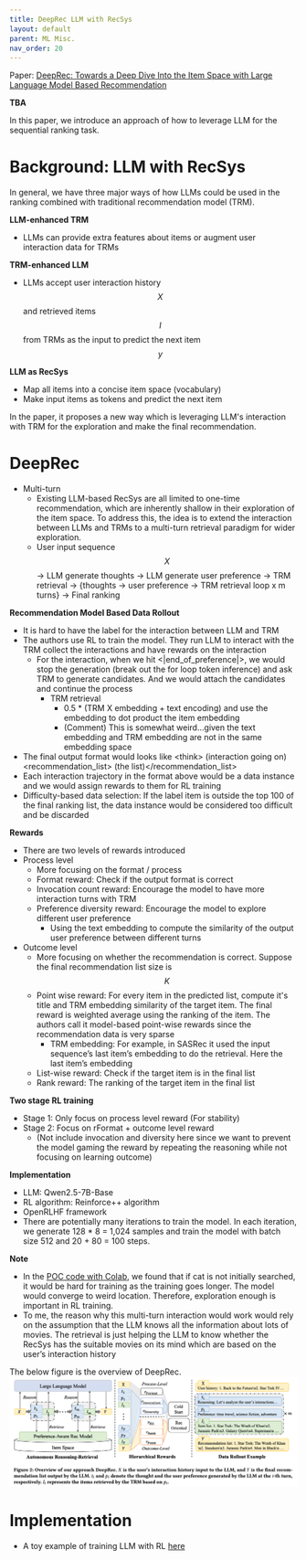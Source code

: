 ```yaml
---
title: DeepRec LLM with RecSys
layout: default
parent: ML Misc.
nav_order: 20
---
```


Paper: [DeepRec: Towards a Deep Dive Into the Item Space with
Large Language Model Based Recommendation](https://arxiv.org/pdf/2505.16810)

**TBA**

In this paper, we introduce an approach of how to leverage LLM for the sequential ranking task.


# Background: LLM with RecSys

In general, we have three major ways of how LLMs could be used in the ranking combined with traditional recommendation model (TRM).

**LLM-enhanced TRM**
- LLMs can provide extra features about items or augment user interaction data for TRMs

**TRM-enhanced LLM**
- LLMs accept user interaction history $$X$$ and retrieved items $$I$$ from TRMs as the input to predict the next item $$y$$

**LLM as RecSys**
- Map all items into a concise item space (vocabulary)
- Make input items as tokens and predict the next item

In the paper, it proposes a new way which is leveraging LLM's interaction with TRM for the exploration and make the final recommendation.

# DeepRec
- Multi-turn
  - Existing LLM-based RecSys are all limited to one-time recommendation, which are inherently shallow in their exploration of the item space. To address this, the idea is to extend the interaction between LLMs and TRMs to a multi-turn retrieval paradigm for wider exploration. 
  - User input sequence $$X$$ -> LLM generate thoughts -> LLM generate user preference -> TRM retrieval -> {thoughts -> user preference -> TRM retrieval loop x m turns} -> Final ranking


**Recommendation Model Based Data Rollout**
- It is hard to have the label for the interaction between LLM and TRM
- The authors use RL to train the model. They run LLM to interact with the TRM collect the interactions and have rewards on the interaction
  - For the interaction, when we hit <\|end_of_preference\|>, we would stop the generation (break out the for loop token inference) and ask TRM to generate candidates. And we would attach the candidates and continue the process
    - TRM retrieval
      - 0.5 * (TRM X embedding + text encoding) and use the embedding to dot product the item embedding
      -  (Comment) This is somewhat weird...given the text embedding and TRM embedding are not in the same embedding space
- The final output format would looks like \<think> (interaction going on) </thing> \<recommendation_list> (the list)</recommendation_list>
- Each interaction trajectory in the format above would be a data instance and we would assign rewards to them for RL training
- Difficulty-based data selection: If the label item is outside the top 100 of the final ranking list, the data instance would be considered too difficult and be discarded

**Rewards**
- There are two levels of rewards introduced
- Process level
    - More focusing on the format / process
    - Format reward: Check if the output format is correct
    - Invocation count reward: Encourage the model to have more interaction turns with TRM
    - Preference diversity reward: Encourage the model to explore different user preference
      - Using the text embedding to compute the similarity of the output user preference between different turns 
- Outcome level
  - More focusing on whether the recommendation is correct. Suppose the final recommendation list size is $$K$$
  - Point wise reward: For every item in the predicted list, compute it's title and TRM embedding similarity of the target item. The final reward is weighted average using the ranking of the item. The authors call it model-based point-wise rewards since the recommendation data is very sparse
    - TRM embedding: For example, in SASRec it used the input sequence’s last item’s embedding to do the retrieval. Here the last item’s embedding
  - List-wise reward: Check if the target item is in the final list
  - Rank reward: The ranking of the target item in the final list

**Two stage RL training**
- Stage 1: Only focus on process level reward (For stability)
- Stage 2: Focus on rFormat + outcome level reward
  - (Not include invocation and diversity here since we want to prevent the model gaming the reward by repeating the reasoning while not focusing on learning outcome)

**Implementation**
- LLM: Qwen2.5-7B-Base
- RL algorithm: Reinforce++ algorithm
- OpenRLHF framework
- There are potentially many iterations to train the model. In each iteration, we generate 128 * 8 = 1,024 samples and train the model with batch size 512 and 20 + 80 = 100 steps.


**Note**
- In the [POC code with Colab](https://github.com/allyoushawn/jupyter_notebook_projects/blob/main/ml_misc/LLM_rl_training_example.ipynb), we found that if cat is not initially searched, it would be hard for training as the training goes longer. The model would converge to weird location. Therefore, exploration enough is important in RL training.
- To me, the reason why this multi-turn interaction would work would rely on the assumption that the LLM knows all the information about lots of movies. The retrieval is just helping the LLM to know whether the RecSys has the suitable movies on its mind which are based on the user’s interaction history


The below figure is the overview of DeepRec.
![deeprec_figure1](/docs/ml_misc/deep_rec/images/deep_rec_overview.png)


# Implementation
- A toy example of training LLM with RL [here](https://github.com/allyoushawn/jupyter_notebook_projects/blob/main/ml_misc/LLM_rl_training_example.ipynb)